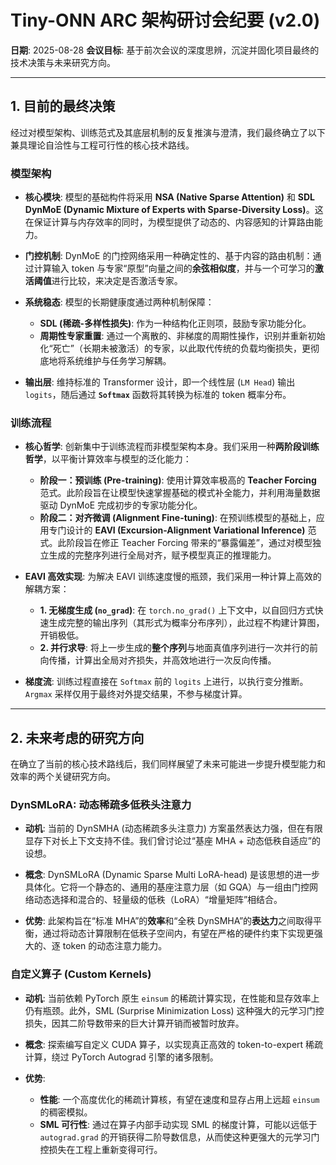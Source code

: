 # Tiny-ONN ARC 架构研讨会纪要 (v2.0)

**日期**: 2025-08-28
**会议目标**: 基于前次会议的深度思辨，沉淀并固化项目最终的技术决策与未来研究方向。

---

## 1. 目前的最终决策

经过对模型架构、训练范式及其底层机制的反复推演与澄清，我们最终确立了以下兼具理论自洽性与工程可行性的核心技术路线。

### 模型架构

- **核心模块**: 模型的基础构件将采用 **NSA (Native Sparse Attention)** 和 **SDL DynMoE (Dynamic Mixture of Experts with Sparse-Diversity Loss)**。这在保证计算与内存效率的同时，为模型提供了动态的、内容感知的计算路由能力。

- **门控机制**: DynMoE 的门控网络采用一种确定性的、基于内容的路由机制：通过计算输入 token 与专家“原型”向量之间的**余弦相似度**，并与一个可学习的**激活阈值**进行比较，来决定是否激活专家。

- **系统稳态**: 模型的长期健康度通过两种机制保障：
  - **SDL (稀疏-多样性损失)**: 作为一种结构化正则项，鼓励专家功能分化。
  - **周期性专家重置**: 通过一个离散的、非梯度的周期性操作，识别并重新初始化“死亡”（长期未被激活）的专家，以此取代传统的负载均衡损失，更彻底地将系统维护与任务学习解耦。

- **输出层**: 维持标准的 Transformer 设计，即一个线性层 (`LM Head`) 输出 `logits`，随后通过 **`Softmax`** 函数将其转换为标准的 token 概率分布。

### 训练流程

- **核心哲学**: 创新集中于训练流程而非模型架构本身。我们采用一种**两阶段训练哲学**，以平衡计算效率与模型的泛化能力：
  - **阶段一：预训练 (Pre-training)**: 使用计算效率极高的 **Teacher Forcing** 范式。此阶段旨在让模型快速掌握基础的模式补全能力，并利用海量数据驱动 DynMoE 完成初步的专家功能分化。
  - **阶段二：对齐微调 (Alignment Fine-tuning)**: 在预训练模型的基础上，应用专门设计的 **EAVI (Excursion-Alignment Variational Inference)** 范式。此阶段旨在修正 Teacher Forcing 带来的“暴露偏差”，通过对模型独立生成的完整序列进行全局对齐，赋予模型真正的推理能力。

- **EAVI 高效实现**: 为解决 EAVI 训练速度慢的瓶颈，我们采用一种计算上高效的解耦方案：
  - **1. 无梯度生成 (`no_grad`)**: 在 `torch.no_grad()` 上下文中，以自回归方式快速生成完整的输出序列（其形式为概率分布序列），此过程不构建计算图，开销极低。
  - **2. 并行求导**: 将上一步生成的**整个序列**与地面真值序列进行一次并行的前向传播，计算出全局对齐损失，并高效地进行一次反向传播。

- **梯度流**: 训练过程直接在 `Softmax` 前的 `logits` 上进行，以执行变分推断。`Argmax` 采样仅用于最终对外提交结果，不参与梯度计算。

---

## 2. 未来考虑的研究方向

在确立了当前的核心技术路线后，我们同样展望了未来可能进一步提升模型能力和效率的两个关键研究方向。

### DynSMLoRA: 动态稀疏多低秩头注意力

- **动机**: 当前的 DynSMHA (动态稀疏多头注意力) 方案虽然表达力强，但在有限显存下对长上下文支持不佳。我们曾讨论过“基座 MHA + 动态低秩自适应”的设想。

- **概念**: DynSMLoRA (Dynamic Sparse Multi LoRA-head) 是该思想的进一步具体化。它将一个静态的、通用的基座注意力层（如 GQA）与一组由门控网络动态选择和混合的、轻量级的低秩（LoRA）“增量矩阵”相结合。

- **优势**: 此架构旨在“标准 MHA”的**效率**和“全秩 DynSMHA”的**表达力**之间取得平衡，通过将动态计算限制在低秩子空间内，有望在严格的硬件约束下实现更强大的、逐 token 的动态注意力能力。

### 自定义算子 (Custom Kernels)

- **动机**: 当前依赖 PyTorch 原生 `einsum` 的稀疏计算实现，在性能和显存效率上仍有瓶颈。此外，SML (Surprise Minimization Loss) 这种强大的元学习门控损失，因其二阶导数带来的巨大计算开销而被暂时放弃。

- **概念**: 探索编写自定义 CUDA 算子，以实现真正高效的 token-to-expert 稀疏计算，绕过 PyTorch Autograd 引擎的诸多限制。

- **优势**:
  - **性能**: 一个高度优化的稀疏计算核，有望在速度和显存占用上远超 `einsum` 的稠密模拟。
  - **SML 可行性**: 通过在算子内部手动实现 SML 的梯度计算，可能以远低于 `autograd.grad` 的开销获得二阶导数信息，从而使这种更强大的元学习门控损失在工程上重新变得可行。
